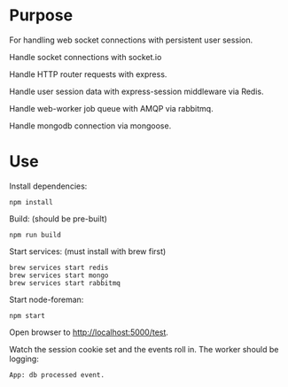 Purpose
=======
For handling web socket connections with persistent user session.

Handle socket connections with socket.io

Handle HTTP router requests with express.

Handle user session data with express-session middleware via Redis.

Handle web-worker job queue with AMQP via rabbitmq.

Handle mongodb connection via mongoose.

Use
===
Install dependencies:
```
npm install
```

Build: (should be pre-built)
```
npm run build
```

Start services: (must install with brew first)
```
brew services start redis
brew services start mongo
brew services start rabbitmq
```

Start node-foreman:
```
npm start
```

Open browser to <http://localhost:5000/test>.

Watch the session cookie set and the events roll in. The worker should be logging:
```
App: db processed event.
```
